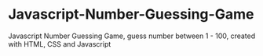 # Javascript-Number-Guessing-Game
Javascript Number Guessing Game, guess number between 1 - 100, created with HTML, CSS and Javascript
